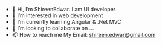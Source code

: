 - 👋 Hi, I’m ShireenEdwar. I am UI developer
- 👀 I’m interested in web development
- 🌱 I’m currently learning Angular & .Net MVC
- 💞️ I’m looking to collaborate on ...
- 📫 How to reach me My Email: shireen.edwar@gmail.com

<!---
ShireenEdwar/ShireenEdwar is a ✨ special ✨ repository because its `README.md` (this file) appears on your GitHub profile.
You can click the Preview link to take a look at your changes.
--->
